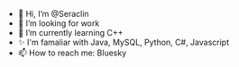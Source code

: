 - 👋 Hi, I’m @Seraclin
- 👀 I’m looking for work
- 🌱 I’m currently learning C++
- ✨ I'm famaliar with Java, MySQL, Python, C#, Javascript
- 📫 How to reach me: Bluesky
<!---
Seraclin/Seraclin is a  special ✨ repository because its `README.md` (this file) appears on your GitHub profile.
You can click the Preview link to take a look at your changes.
--->
